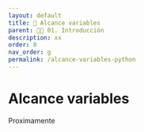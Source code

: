 ```yaml
---
layout: default
title: 📙 Alcance variables
parent: 🕺🏻 01. Introducción
description: xx
order: 8
nav_order: g
permalink: /alcance-variables-python
---
```


# Alcance variables

Proximamente